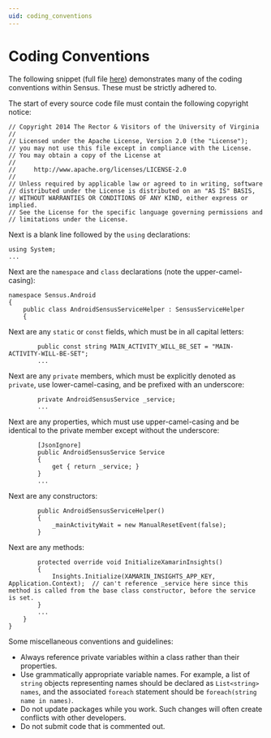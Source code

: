 ```yaml
---
uid: coding_conventions
---
```


# Coding Conventions
The following snippet (full file [here](https://github.com/predictive-technology-laboratory/sensus/blob/develop/Sensus.Android/AndroidSensusServiceHelper.cs)) 
demonstrates many of the coding conventions within Sensus. These must be strictly adhered to.

The start of every source code file must contain the following copyright notice:

    // Copyright 2014 The Rector & Visitors of the University of Virginia
    //
    // Licensed under the Apache License, Version 2.0 (the "License");
    // you may not use this file except in compliance with the License.
    // You may obtain a copy of the License at
    //
    //     http://www.apache.org/licenses/LICENSE-2.0
    //
    // Unless required by applicable law or agreed to in writing, software
    // distributed under the License is distributed on an "AS IS" BASIS,
    // WITHOUT WARRANTIES OR CONDITIONS OF ANY KIND, either express or implied.
    // See the License for the specific language governing permissions and
    // limitations under the License.

Next is a blank line followed by the `using` declarations:

    
    using System;
    ...

Next are the `namespace` and `class` declarations (note the upper-camel-casing):

    namespace Sensus.Android
    {
        public class AndroidSensusServiceHelper : SensusServiceHelper
        {

Next are any `static` or `const` fields, which must be in all capital letters:

            public const string MAIN_ACTIVITY_WILL_BE_SET = "MAIN-ACTIVITY-WILL-BE-SET";
            ...

Next are any `private` members, which must be explicitly denoted as `private`, use lower-camel-casing, and be prefixed with an underscore:
       
            private AndroidSensusService _service;
            ...

Next are any properties, which must use upper-camel-casing and be identical to the private member except without the underscore:
            
            [JsonIgnore]
            public AndroidSensusService Service
            {
                get { return _service; }
            }
            ...

Next are any constructors:

            public AndroidSensusServiceHelper()
            {
                _mainActivityWait = new ManualResetEvent(false);   
            }

Next are any methods:

            protected override void InitializeXamarinInsights()
            {
                Insights.Initialize(XAMARIN_INSIGHTS_APP_KEY, Application.Context);  // can't reference _service here since this method is called from the base class constructor, before the service is set.
            }
            ... 
        }
    }

Some miscellaneous conventions and guidelines:
* Always reference private variables within a class rather than their properties.
* Use grammatically appropriate variable names. For example, a list of `string` objects representing names should be declared 
  as `List<string> names`, and the associated `foreach` statement should be `foreach(string name in names)`.
* Do not update packages while you work. Such changes will often create conflicts with other developers.
* Do not submit code that is commented out.